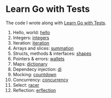# Learn Go with Tests

The code I wrote along with [Learn Go with Tests](https://quii.gitbook.io/learn-go-with-tests/).

1. Hello, world: [hello](./hello/)
2. Integers: [integers](./integers/)
3. Iteration: [iteration](./iteration/)
4. Arrays and slices: [summation](./summation/)
5. Structs, methods & interfaces: [shapes](./shapes/)
6. Pointers & errors: [wallets](./wallets/)
7. Maps: [dictionary](./dictionary/)
8. Dependecy injection: [di](./di/)
9. Mocking: [countdown](./countdown/)
10. Concurrency: [concurrency](./concurrency/)
11. Select: [racer](./racer/)
12. Reflection: [erflection](./reflection/)
